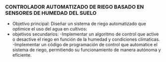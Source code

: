 
### CONTROLADOR AUTOMATIZADO DE RIEGO BASADO EN SENSORES DE HUMEDAD DEL SUELO
- Objetivo principal: 
Diseñar un sistema de riego automatizado que optimice el uso del agua en cultivos:
- objetivos secundarios:
	-Implementar un algoritmo de control que active o desactive el riego en función de la humedad y condiciones climaticas.
	-Implementar un código de programación de control que automatice el sistema de riego, permitiendo su funcionamiento de manera autónoma y eficiente.



